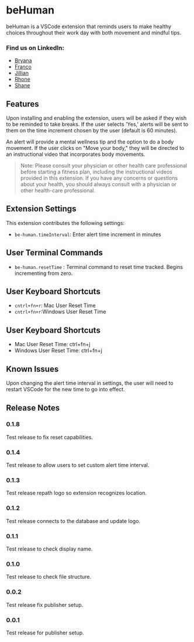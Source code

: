 # beHuman

beHuman is a VSCode extension that reminds users to make healthy choices throughout their work day with both movement and mindful tips.

### Find us on LinkedIn:
- [Bryana](https://www.linkedin.com/in/bryanakitchen)
- [Franco](https://www.linkedin.com/in/francoortega)
- [Jillian](https://www.linkedin.com/in/jillianlgibson/)
- [Rhone](https://www.linkedin.com/in/rhonelachner/)
- [Shane](https://www.linkedin.com/in/shaneupchurch/)

## Features

Upon installing and enabling the extension, users will be asked if they wish to be reminded to take breaks. If the user selects 'Yes,' alerts will be sent to them on the time increment chosen by the user (default is 60 minutes). 

An alert will provide a mental wellness tip and the option to do a body movement.  If the user clicks on "Move your body," they will be directed to an instructional video that incorporates body movements.

>Note: Please consult your physician or other health care professional before starting a fitness plan, including the instructional videos provided in this extension. If you have any concerns or questions about your health, you should always consult with a physician or other health-care professional.

## Extension Settings

This extension contributes the following settings:
* `be-human.timeInterval`: Enter alert time increment in minutes

## User Terminal Commands

* `be-human.resetTime` : Terminal command to reset time tracked. Begins incrementing from zero. 

## User Keyboard Shortcuts

* `cntrl+fn+r`: Mac User Reset Time
* `cntrl+fn+r`:Windows User Reset Time

## User Keyboard Shortcuts

* Mac User Reset Time: ctrl+fn+j
* Windows User Reset Time: ctrl+fn+j

## Known Issues

Upon changing the alert time interval in settings, the user will need to restart VSCode for the new time to go into effect.

## Release Notes

### 0.1.8
Test release to fix reset capabilities.

### 0.1.4
Test release to allow users to set custom alert time interval.

### 0.1.3
Test release repath logo so extension recognizes location.

### 0.1.2
Test release connects to the database and update logo.

### 0.1.1
Test release to check display name.

### 0.1.0
Test release to check file structure.

### 0.0.2
Test release fix publisher setup.

### 0.0.1
Test release for publisher setup.


